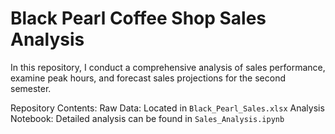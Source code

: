# Black Pearl Coffee Shop Sales Analysis

In this repository, I conduct a comprehensive analysis of sales performance, examine peak hours, and forecast sales projections for the second semester.

Repository Contents:
Raw Data: Located in ```Black_Pearl_Sales.xlsx```
Analysis Notebook: Detailed analysis can be found in ```Sales_Analysis.ipynb```

